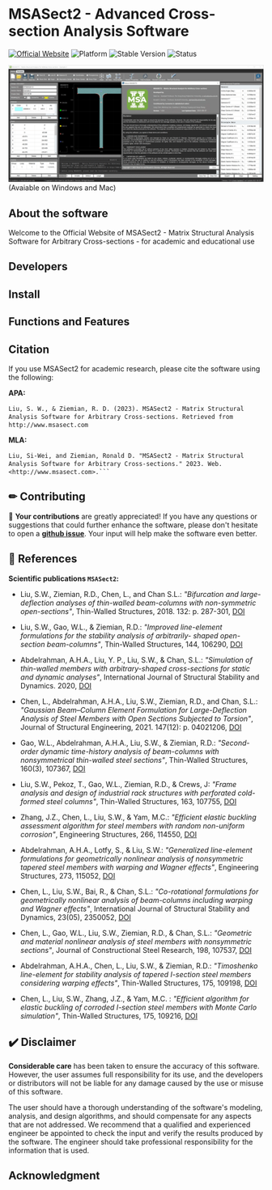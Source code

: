 # MSASect2 - Advanced Cross-section Analysis Software 

[![Official Website](http://img.shields.io/badge/Website-www.msasect.com-blue?style=flat&logo=world&logoColor=white)](http://www.MSASect.com)
![Platform](https://img.shields.io/badge/platform-windows%20%7C%20macos-red)
![Stable Version](https://img.shields.io/badge/version-1.0.6-green)
![Status](https://img.shields.io/badge/status-beta-orange)

![Screen Shot Gif](/image/Main-Page.gif)
(Avaiable on Windows and Mac)

## About the software
Welcome to the Official Website of MSASect2 - Matrix Structural Analysis Software for Arbitrary Cross-sections - for academic and educational use

## Developers

## Install

## Functions and Features

## Citation

If you use MSASect2 for academic research, please cite the software using the following:

**APA:**
```
Liu, S. W., & Ziemian, R. D. (2023). MSASect2 - Matrix Structural Analysis Software for Arbitrary Cross-sections. Retrieved from http://www.msasect.com
```
**MLA:**
```
Liu, Si-Wei, and Ziemian, Ronald D. "MSASect2 - Matrix Structural Analysis Software for Arbitrary Cross-sections." 2023. Web. <http://www.msasect.com>.```
```

## ✏  Contributing

📌 **Your contributions** are greatly appreciated! If you have any questions or suggestions that could further enhance the software, please don't hesitate to open a [**github issue**](https://github.com/zsulsw/MSASect2/issues). Your input will help make the software even better.

## 📜  References

**Scientific publications `MSASect2`:**

- Liu, S.W., Ziemian, R.D., Chen, L., and Chan S.L.:
*"Bifurcation and large-deflection analyses of thin-walled beam-columns with non-symmetric open-sections"*,
Thin-Walled Structures, 2018. 132: p. 287-301,
[DOI](https://doi.org/10.1016/j.tws.2018.07.044)

- Liu, S.W., Gao, W.L., & Ziemian, R.D.:
*"Improved line-element formulations for the stability analysis of arbitrarily- shaped open-section beam-columns"*,
Thin-Walled Structures, 144, 106290,
[DOI](https://doi.org/10.1016/j.tws.2019.106290)

- Abdelrahman, A.H.A., Liu, Y. P., Liu, S.W., & Chan, S.L.:
*"Simulation of thin-walled members with arbitrary-shaped cross-sections for static and dynamic analyses"*,
International Journal of Structural Stability and Dynamics. 2020,
[DOI](https://doi.org/10.1142/S021945542050128X)

- Chen, L., Abdelrahman, A.H.A., Liu, S.W., Ziemian, R.D., and Chan, S.L.:
*"Gaussian Beam–Column Element Formulation for Large-Deflection Analysis of Steel Members with Open Sections Subjected to Torsion"*,
Journal of Structural Engineering, 2021. 147(12): p. 04021206,
[DOI](https://doi.org/10.1061/(ASCE)ST.1943-541X.0003185)

- Gao, W.L., Abdelrahman, A.H.A., Liu, S.W., & Ziemian, R.D.:
*"Second-order dynamic time-history analysis of beam-columns with nonsymmetrical thin-walled steel sections"*,
Thin-Walled Structures, 160(3), 107367,
[DOI](https://doi.org/10.1016/j.tws.2020.107367)

- Liu, S.W., Pekoz, T., Gao, W.L., Ziemian, R.D., & Crews, J:
*"Frame analysis and design of industrial rack structures with perforated cold-formed steel columns"*,
Thin-Walled Structures, 163, 107755,
[DOI](https://doi.org/10.1016/j.tws.2021.107755)

- Zhang, J.Z., Chen, L., Liu, S.W., & Yam, M.C.:
*"Efficient elastic buckling assessment algorithm for steel members with random non-uniform corrosion"*,
Engineering Structures, 266, 114550,
[DOI](https://doi.org/10.1016/j.engstruct.2022.114550)

- Abdelrahman, A.H.A., Lotfy, S., & Liu, S.W.:
*"Generalized line-element formulations for geometrically nonlinear analysis of nonsymmetric tapered steel members with warping and Wagner effects"*,
Engineering Structures, 273, 115052,
[DOI](https://doi.org/10.1016/j.engstruct.2022.115052)

- Chen, L., Liu, S.W., Bai, R., & Chan, S.L.:
*"Co-rotational formulations for geometrically nonlinear analysis of beam-columns including warping and Wagner effects"*,
International Journal of Structural Stability and Dynamics, 23(05), 2350052,
[DOI](https://doi.org/10.1142/S0219455423500529)

- Chen, L., Gao, W.L., Liu, S.W., Ziemian, R.D., & Chan, S.L.:
*"Geometric and material nonlinear analysis of steel members with nonsymmetric sections"*,
Journal of Constructional Steel Research, 198, 107537,
[DOI](https://doi.org/10.1016/j.jcsr.2022.107537)

- Abdelrahman, A.H.A., Chen, L., Liu, S.W., & Ziemian, R.D.:
*"Timoshenko line-element for stability analysis of tapered I-section steel members considering warping effects"*,
Thin-Walled Structures, 175, 109198,
[DOI](https://doi.org/10.1016/j.tws.2022.109198)

- Chen, L., Liu, S.W., Zhang, J.Z., & Yam, M.C. :
*"Efficient algorithm for elastic buckling of corroded I-section steel members with Monte Carlo simulation"*,
Thin-Walled Structures, 175, 109216,
[DOI](https://doi.org/10.1016/j.tws.2022.109216)


## ✔️ Disclaimer

**Considerable care** has been taken to ensure the accuracy of this software. However, the user assumes full responsibility for its use, and the developers or distributors will not be liable for any damage caused by the use or misuse of this software. 

The user should have a thorough understanding of the software's modeling, analysis, and design algorithms, and should compensate for any aspects that are not addressed. We recommend that a qualified and experienced engineer be appointed to check the input and verify the results produced by the software. The engineer should take professional responsibility for the information that is used.

## Acknowledgment 

